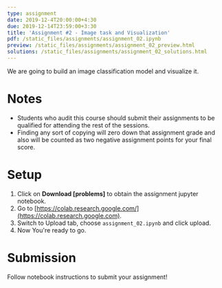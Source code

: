 ```yaml
---
type: assignment
date: 2019-12-4T20:00:00+4:30
due: 2019-12-14T23:59:00+3:30
title: 'Assignment #2 - Image task and Visualization'
pdf: /static_files/assignments/assignment_02.ipynb
preview: /static_files/assignments/assignment_02_preview.html
solutions: /static_files/assignments/assignment_02_solutions.html
---
```

We are going to build an image classification model and visualize it.

# Notes
- Students who audit this course should submit their assignments to be qualified for attending the rest of the sessions.
- Finding any sort of copying will zero down that assignment grade and also will be counted as two negative assignment points for your final score.

# Setup
1. Click on **Download [problems]** to obtain the assignment jupyter notebook.
2. Go to [https://colab.research.google.com/](https://colab.research.google.com).
3. Switch to Upload tab, choose `assignment_02.ipynb` and click upload.
4. Now You're ready to go.


# Submission
Follow notebook instructions to submit your assignment!